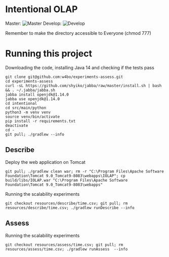 # Intentional OLAP

Master:  ![Master](https://travis-ci.com/w4bo/experiments-assess.svg?token=eCxgQzWEteuAmE58GzVG&branch=master)
Develop: ![Develop](https://travis-ci.com/w4bo/experiments-assess.svg?token=eCxgQzWEteuAmE58GzVG&branch=develop)

Remember to make the directory accessible to Everyone (chmod 777)

# Running this project

Downloading the code, installing Java 14 and checking if the tests pass

    git clone git@github.com:w4bo/experiments-assess.git
    cd experiments-assess
    curl -sL https://github.com/shyiko/jabba/raw/master/install.sh | bash && . ~/.jabba/jabba.sh
    jabba install openjdk@1.14.0
    jabba use openjdk@1.14.0
    cd intentional
    cd src/main/python 
    python3 -m venv venv
    source venv/bin/activate
    pip install -r requirements.txt
    deactivate
    cd -
    git pull; ./gradlew --info

## Describe

Deploy the web application on Tomcat

    git pull; ./gradlew clean war; rm -r "C:\Program Files\Apache Software Foundation\Tomcat 9.0_Tomcat9-8083\webapps\IOLAP"; cp build/libs/IOLAP.war "C:\Program Files\Apache Software Foundation\Tomcat 9.0_Tomcat9-8083\webapps"

Running the scalability experiments

    git checkout resources/describe/time.csv; git pull; rm resources/describe/time.csv; ./gradlew runDescribe --info

## Assess

Running the scalability experiments

    git checkout resources/assess/time.csv; git pull; rm resources/assess/time.csv; ./gradlew runAssess  --info
